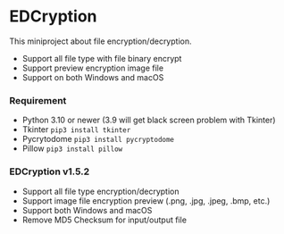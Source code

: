 # EDCryption

This miniproject about file encryption/decryption.
- Support all file type with file binary encrypt
- Support preview encryption image file
- Support on both Windows and macOS

### Requirement

- Python 3.10 or newer (3.9 will get black screen problem with Tkinter)
- Tkinter `pip3 install tkinter`
- Pycrytodome `pip3 install pycryptodome`
- Pillow `pip3 install pillow`

### EDCryption v1.5.2

- Support all file type encryption/decryption
- Support image file encryption preview (.png, .jpg, .jpeg, .bmp, etc.)
- Support both Windows and macOS
- Remove MD5 Checksum for input/output file
